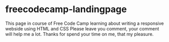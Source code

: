 # freecodecamp-landingpage

This page in course of Free Code Camp learning about writing a responsive webside using HTML and CSS
Please leave you comment, your comment will help me a lot. Thanks for spend your time on me, that my pleasure.
